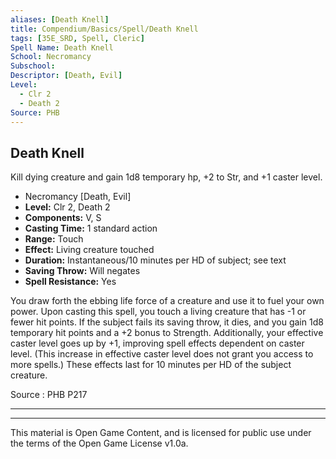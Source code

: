 ```yaml
---
aliases: [Death Knell]
title: Compendium/Basics/Spell/Death Knell
tags: [35E_SRD, Spell, Cleric]
Spell Name: Death Knell
School: Necromancy
Subschool: 
Descriptor: [Death, Evil]
Level:
  - Clr 2
  - Death 2
Source: PHB
---
```



## Death Knell

Kill dying creature and gain 1d8 temporary hp, +2 to Str, and +1 caster level.

*   Necromancy [Death, Evil]
*   **Level:** Clr 2, Death 2
*   **Components:** V, S
*   **Casting Time:** 1 standard action
*   **Range:** Touch
*   **Effect:** Living creature touched
*   **Duration:** Instantaneous/10 minutes per HD of subject; see text
*   **Saving Throw:** Will negates
*   **Spell Resistance:** Yes

<p>You draw forth the ebbing life force of a creature and use it to fuel your own power. Upon casting this spell, you touch a living creature that has -1 or fewer hit points. If the subject fails its saving throw, it dies, and you gain 1d8 temporary hit points and a +2 bonus to Strength. Additionally, your effective caster level goes up by +1, improving spell effects dependent on caster level. (This increase in effective caster level does not grant you access to more spells.) These effects last for 10 minutes per HD of the subject creature.</p>

Source : PHB P217

---

---

This material is Open Game Content, and is licensed for public use under
the terms of the Open Game License v1.0a.
